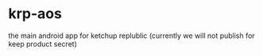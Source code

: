 # krp-aos

the main android app for ketchup replublic  (currently we will not publish for keep product secret)

